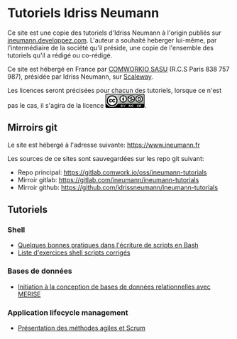 # Tutoriels Idriss Neumann

Ce site est une copie des tutoriels d'Idriss Neumann à l'origin publiés sur [ineumann.developpez.com](https://ineumann.developpez.com). L'auteur a souhaité heberger lui-même, par l'intermédiaire de la société qu'il préside, une copie de l'ensemble des tutoriels qu'il a rédigé ou co-rédigé.

Ce site est hébergé en France par [COMWORKIO SASU](https://www.comwork.io) (R.C.S Paris 838 757 987), présidée par Idriss Neumann, sur [Scaleway](https://www.scaleway.com).

Les licences seront précisées pour chacun des tutoriels, lorsque ce n'est pas le cas, il s'agira de la licence [![cc-by-nc-sa](./img/cc-by-nc-sa.png)](https://creativecommons.org/licenses/by-nc-sa/3.0/deed.fr).

## Mirroirs git

Le site est hébergé à l'adresse suivante: https://www.ineumann.fr

Les sources de ce sites sont sauvegardées sur les repo git suivant:

* Repo principal: https://gitlab.comwork.io/oss/ineumann-tutorials
* Mirroir gitlab: https://gitlab.com/ineumann/ineumann-tutorials
* Mirroir github: https://github.com/idrissneumann/ineumann-tutorials

## Tutoriels

### Shell

* [Quelques bonnes pratiques dans l'écriture de scripts en Bash](./shell/bash-bonnes-pratiques.md)
* [Liste d'exercices shell scripts corrigés](./shell/exercices-shell.md)

### Bases de données

* [Initiation à la conception de bases de données relationnelles avec MERISE](./bdd/initiation-merise.md)

### Application lifecycle management

* [Présentation des méthodes agiles et Scrum](./alm/agile_scrum.md)
